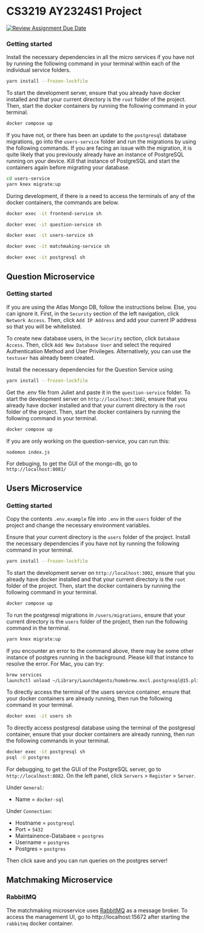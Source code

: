 # CS3219 AY2324S1 Project

[![Review Assignment Due Date](https://classroom.github.com/assets/deadline-readme-button-24ddc0f5d75046c5622901739e7c5dd533143b0c8e959d652212380cedb1ea36.svg)](https://classroom.github.com/a/6BOvYMwN)


### Getting started

Install the necessary dependencies in all the micro services if you have not by running the following command in your terminal within each of the individual service folders. 
```bash
yarn install --frozen-lockfile
```
To start the development server, ensure that you already have docker installed and that your current directory is the `root` folder of the project. Then, start the docker containers by running the following command in your terminal.
```bash
docker compose up
```
If you have not, or there has been an update to the `postgresql` database migrations, go into the `users-service` folder and run the migrations by using the following commands. If you are facing an issue with the migration, it is quite likely that you previously already have an instance of PostgreSQL running on your device. Kill that instance of PostgreSQL and start the containers again before migrating your database. 
```bash
cd users-service
yarn knex migrate:up
```
During development, if there is a need to access the terminals of any of the docker containers, the commands are below. 
```bash
docker exec -it frontend-service sh
```
```bash
docker exec -it question-service sh
```
```bash
docker exec -it users-service sh
```
```bash
docker exec -it matchmaking-service sh
```
```bash
docker exec -it postgresql sh
```

## Question Microservice

### Getting started

If you are using the Atlas Mongo DB, follow the instructions below. Else, you can ignore it.
First, in the `Security` section of the left navigation, click `Network Access`.
Then, click `Add IP Address` and add your current IP address so that you will be whitelisted.

To create new database users, in the `Security` section, click `Database Access`. Then, click `Add New Database User` and select the required Authentication Method and User Privileges. Alternatively, you can use the `testuser` has already been created.

Install the necessary dependencies for the Question Service using 
```bash
yarn install --frozen-lockfile
```
Get the .env file from Juliet and paste it in the `question-service` folder.
To start the development server on `http://localhost:3002`, ensure that you already have docker installed and that your current directory is the `root` folder of the project. Then, start the docker containers by running the following command in your terminal.
```bash
docker compose up
```
If you are only working on the question-service, you can run this:
```bash
nodemon index.js
```
For debuging, to get the GUI of the mongo-db, go to `http://localhost:8081/`

## Users Microservice

### Getting started

Copy the contents `.env.example` file into `.env` in the `users` folder of the project and change the necessary environment variables.

Ensure that your current directory is the `users` folder of the project. Install the necessary dependencies if you have not by running the following command in your terminal. 
```bash
yarn install --frozen-lockfile
```
To start the development server on `http://localhost:3002`, ensure that you already have docker installed and that your current directory is the `root` folder of the project. Then, start the docker containers by running the following command in your terminal.
```bash
docker compose up
```
To run the postgresql migrations in `/users/migrations`, ensure that your current directory is the `users` folder of the project, then run the following command in the terminal.
```bash
yarn knex migrate:up
```
If you encounter an error to the command above, there may be some other instance of postgres running in the background. Please kill that instance to resolve the error. For Mac, you can try:
```bash
brew services
launchctl unload ~/Library/LaunchAgents/homebrew.mxcl.postgresql@15.plist
```
To directly access the terminal of the users service container, ensure that your docker containers are already running, then run the following command in your terminal.
```bash
docker exec -it users sh
```
To directly access postgresql database using the terminal of the postgresql container, ensure that your docker containers are already running, then run the following commands in your terminal.
```bash
docker exec -it postgresql sh
psql -U postgres
```

For debugging, to get the GUI of the PostgreSQL server, go to `http://localhost:8082`.
On the left panel, click `Servers` > `Register` > `Server`.

Under `General`:
- Name = `docker-sql`

Under `Connection`:
- Hostname = `postgresql`
- Port = `5432`
- Maintainence-Databaee = `postgres`
- Username = `postgres`
- Postgres = `postgres`

Then click save and you can run queries on the postgres server!

## Matchmaking Microservice

### RabbitMQ

The matchmaking microservice uses [RabbitMQ](https://www.rabbitmq.com/) as a message broker. To access the management UI, go to http://localhost:15672 after starting the `rabbitmq` docker container. 
